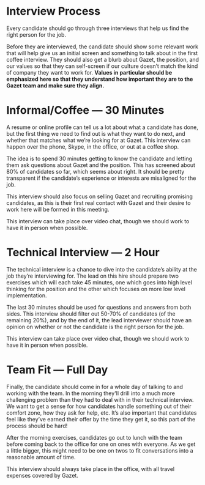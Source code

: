 # Interview Process

Every candidate should go through three interviews that help us find the right person for the job.

Before they are interviewed, the candidate should show some relevant work that will help give us an initial screen and something to talk about in the first coffee interview. They should also get a blurb about Gazet, the position, and our values so that they can self-screen if our culture doesn’t match the kind of company they want to work for. **Values in particular should be emphasized here so that they understand how important they are to the Gazet team and make sure they align.**

# Informal/Coffee — 30 Minutes

A resume or online profile can tell us a lot about what a candidate has done, but the first thing we need to find out is what they want to do next, and whether that matches what we’re looking for at Gazet. This interview can happen over the phone, Skype, in the office, or out at a coffee shop.

The idea is to spend 30 minutes getting to know the candidate and letting them ask questions about Gazet and the position. This has screened about 80% of candidates so far, which seems about right. It should be pretty transparent if the candidate’s experience or interests are misaligned for the job.

This interview should also focus on selling Gazet and recruiting promising candidates, as this is their first real contact with Gazet and their desire to work here will be formed in this meeting.

This interview can take place over video chat, though we should work to have it in person when possible.

# Technical Interview — 2 Hour

The technical interview is a chance to dive into the candidate’s ability at the job they’re interviewing for. The lead on this hire should prepare two exercises which will each take 45 minutes, one which goes into high level thinking for the position and the other which focuses on more low level implementation.

The last 30 minutes should be used for questions and answers from both sides. This interview should filter out 50-70% of candidates (of the remaining 20%), and by the end of it, the lead interviewer should have an opinion on whether or not the candidate is the right person for the job.

This interview can take place over video chat, though we should work to have it in person when possible.

# Team Fit — Full Day

Finally, the candidate should come in for a whole day of talking to and working with the team. In the morning they'll drill into a much more challenging problem than they had to deal with in their technical interview. We want to get a sense for how candidates handle something out of their comfort zone, how they ask for help, etc. It’s also important that candidates feel like they’ve earned their offer by the time they get it, so this part of the process should be hard!

After the morning exercises, candidates go out to lunch with the team before coming back to the office for one on ones with everyone. As we get a little bigger, this might need to be one on twos to fit conversations into a reasonable amount of time.

This interview should always take place in the office, with all travel expenses covered by Gazet.

